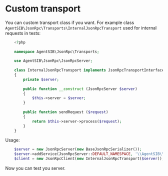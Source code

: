 Custom transport
================

You can custom transport class if you want. For example class `AgentSIB\JsonRpc\Transports\InternalJsonRpcTransport` used for internal requests in tests:

```php
    <?php
    
    namespace AgentSIB\JsonRpc\Transports;
    
    use AgentSIB\JsonRpc\JsonRpcServer;
    
    class InternalJsonRpcTransport implements JsonRpcTransportInterface
    {
        private $server;
    
        public function __construct (JsonRpcServer $server)
        {
            $this->server = $server;
        }
    
        public function sendRequest ($request)
        {
            return $this->server->process($request);
        }
    }
```

Usage:

```php
    $server = new JsonRpcServer(new BaseJsonRpcSerializer());
    $server->addService(JsonRpcServer::DEFAULT_NAMESPACE, '\\AgentSIB\\JsonRpc\\Services\\FirstJsonRpcService');
    $client = new JsonRpcClient(new InternalJsonRpcTransport($server));
```

Now you can test you server.